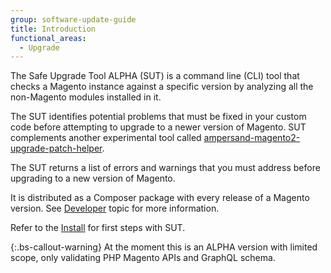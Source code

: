 ```yaml
---
group: software-update-guide
title: Introduction
functional_areas:
  - Upgrade
---
```


The Safe Upgrade Tool ALPHA (SUT) is a command line (CLI) tool that checks a Magento instance against a specific version by analyzing all the non-Magento modules installed in it.

The SUT identifies potential problems that must be fixed in your custom code before attempting to upgrade to a newer version of Magento. SUT complements another experimental tool called [ampersand-magento2-upgrade-patch-helper](https://github.com/AmpersandHQ/ampersand-magento2-upgrade-patch-helper).

The SUT returns a list of errors and warnings that you must address before upgrading to a new version of Magento.

It is distributed as a Composer package with every release of a Magento version. See [Developer]({{site.baseurl}}/safe-upgrade-tool/developer.html) topic for more information.

Refer to the [Install]({{site.baseurl}}/safe-upgrade-tool/install.html) for first steps with SUT.

{:.bs-callout-warning}
At the moment this is an ALPHA version with limited scope, only validating PHP Magento APIs and GraphQL schema.